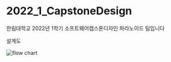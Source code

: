 # 2022_1_CapstoneDesign
한림대학교 2022년 1학기 소프트웨어캡스톤디자인 파라노이드 팀입니다


설계도

![flow chart](https://user-images.githubusercontent.com/3304322/167302687-1284c039-886c-44cd-a57a-3a9052a5348d.jpg)
